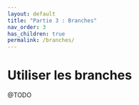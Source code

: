 ```yaml
---
layout: default
title: "Partie 3 : Branches"
nav_order: 3
has_children: true
permalink: /branches/
---
```


# Utiliser les branches
@TODO
